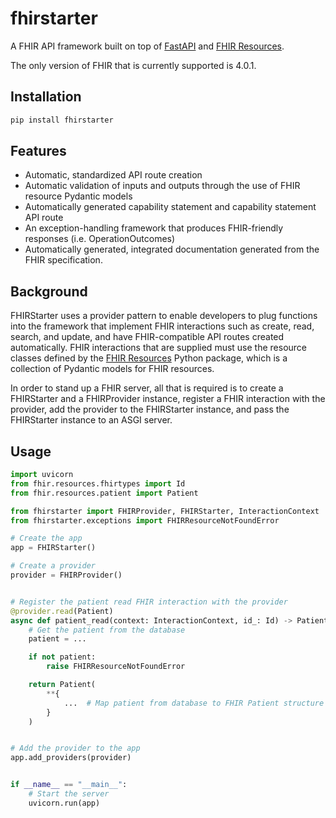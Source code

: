 # fhirstarter

A FHIR API framework built on top of [FastAPI](https://fastapi.tiangolo.com) and [FHIR Resources](https://pypi.org/project/fhir.resources/).

The only version of FHIR that is currently supported is 4.0.1.

## Installation

```bash
pip install fhirstarter
```

## Features

* Automatic, standardized API route creation
* Automatic validation of inputs and outputs through the use of FHIR resource Pydantic models
* Automatically generated capability statement and capability statement API route
* An exception-handling framework that produces FHIR-friendly responses (i.e. OperationOutcomes)
* Automatically generated, integrated documentation generated from the FHIR specification.

## Background

FHIRStarter uses a provider pattern to enable developers to plug functions into the framework that implement FHIR interactions such as create, read, search, and update, and have FHIR-compatible API routes created automatically. FHIR interactions that are supplied must use the resource classes defined by the [FHIR Resources](https://pypi.org/project/fhir.resources/) Python package, which is a collection of Pydantic models for FHIR resources.

In order to stand up a FHIR server, all that is required is to create a FHIRStarter and a FHIRProvider instance, register a FHIR interaction with the provider, add the provider to the FHIRStarter instance, and pass the FHIRStarter instance to an ASGI server.

## Usage

```python
import uvicorn
from fhir.resources.fhirtypes import Id
from fhir.resources.patient import Patient

from fhirstarter import FHIRProvider, FHIRStarter, InteractionContext
from fhirstarter.exceptions import FHIRResourceNotFoundError

# Create the app
app = FHIRStarter()

# Create a provider
provider = FHIRProvider()


# Register the patient read FHIR interaction with the provider
@provider.read(Patient)
async def patient_read(context: InteractionContext, id_: Id) -> Patient:
    # Get the patient from the database
    patient = ...

    if not patient:
        raise FHIRResourceNotFoundError

    return Patient(
        **{
            ...  # Map patient from database to FHIR Patient structure
        }
    )


# Add the provider to the app
app.add_providers(provider)


if __name__ == "__main__":
    # Start the server
    uvicorn.run(app)
```
